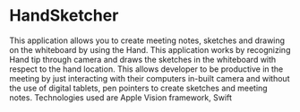 # HandSketcher

This application allows you to create meeting notes, sketches and drawing on the whiteboard by using the Hand. This application works by recognizing Hand tip through camera and draws the sketches in the whiteboard with respect to the hand location. This allows developer to be productive in the meeting by just interacting with their computers in-built camera and without the use of digital tablets, pen pointers to create sketches and meeting notes. Technologies used are Apple Vision framework, Swift 
